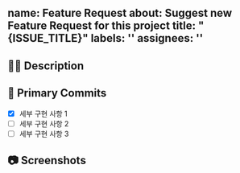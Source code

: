 
name: Feature Request
about: Suggest new Feature Request for this project
title: "{ISSUE_TITLE}"
labels: ''
assignees: ''
---

## 🤷‍♂️ Description

<!-- 구현하고자 하는 기능에 대해 작성해 주세요. -->



## 📝 Primary Commits

<!-- 세부 구현 사항을 리스트로 작성해주세요. -->

- [X] 세부 구현 사항 1
- [ ] 세부 구현 사항 2
- [ ] 세부 구현 사항 3

## 📷 Screenshots

<!--스크린샷으로 보여줄 수 있는 이미지가 있다면 첨부해주세요!-->



<!--마지막으로 이슈 생성 시 우측의 옵션들을 체크했는지 확인해주세요!-->
